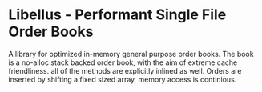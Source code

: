 # Libellus - Performant Single File Order Books

A library for optimized in-memory general purpose order books.
The book is a no-alloc stack backed order book, with the aim of extreme cache friendliness. all of the methods are explicitly inlined as well. Orders are inserted by shifting a fixed sized array, memory access is continious.

